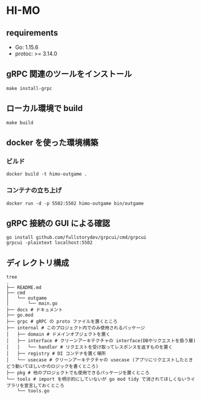 # HI-MO

## requirements

- Go: 1.15.6
- protoc: >= 3.14.0

## gRPC 関連のツールをインストール

```
make install-grpc
```

## ローカル環境で build

```
make build
```

## docker を使った環境構築

### ビルド

```
docker build -t himo-outgame .
```

### コンテナの立ち上げ

```
docker run -d -p 5502:5502 himo-outgame bin/outgame
```

## gRPC 接続の GUI による確認

```
go install github.com/fullstorydev/grpcui/cmd/grpcui
grpcui -plaintext localhost:5502
```

## ディレクトリ構成

```
tree
.
├── README.md
├── cmd
│   └── outgame
│       └── main.go
├── docs # ドキュメント
├── go.mod
├── grpc # gRPC の proto ファイルを置くところ
├── internal # このプロジェクト内でのみ使用されるパッケージ
│   ├── domain # ドメインオブジェクトを置く
│   ├── interface # クリーンアーキテクチャの interface(DBやリクエストを扱う層)
│   │   └── handler # リクエストを受け取ってレスポンスを返すものを置く
│   ├── registry # DI コンテナを置く場所
│   └── usecase # クリーンアーキテクチャの usecase (アプリにリクエストしたときどう動いてほしいかのロジックを書くところ)
├── pkg # 他のプロジェクトでも使用できるパッケージを置くところ
└── tools # import を明示的にしていないが go mod tidy で消されてほしくないライブラリを宣言しておくところ
    └── tools.go
```
